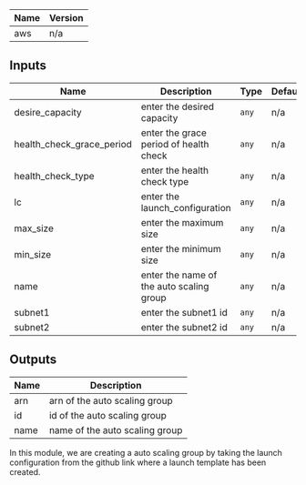 | Name | Version |
|------|---------|
| aws | n/a |

## Inputs

| Name | Description | Type | Default | Required |
|------|-------------|------|---------|:--------:|
| desire\_capacity | enter the desired capacity | `any` | n/a | yes |
| health\_check\_grace\_period | enter the grace period of health check | `any` | n/a | yes |
| health\_check\_type | enter the health check type | `any` | n/a | yes |
| lc | enter the launch\_configuration | `any` | n/a | yes |
| max\_size | enter the maximum size | `any` | n/a | yes |
| min\_size | enter the minimum size | `any` | n/a | yes |
| name | enter the name of the auto scaling group | `any` | n/a | yes |
| subnet1 | enter the subnet1 id | `any` | n/a | yes |
| subnet2 | enter the subnet2 id | `any` | n/a | yes |

## Outputs

| Name | Description |
|------|-------------|
| arn | arn of the auto scaling group |
| id | id of the auto scaling group |
| name | name of the auto scaling group |

In this module, we are creating a auto scaling group by taking the launch configuration from the github link where a launch template has been created.

